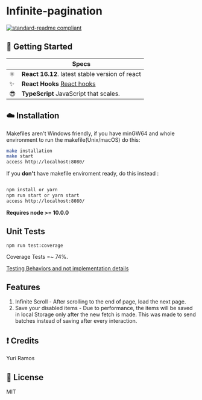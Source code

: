 # Infinite-pagination

[![standard-readme compliant](https://img.shields.io/badge/readme%20style-standard-brightgreen.svg?style=flat-square)](https://github.com/RichardLitt/standard-readme)

## :octopus: Getting Started

|     | Specs                                                                                                                            |
| --- | -------------------------------------------------------------------------------------------------------------------------------- |
| ⚛️  | **React 16.12**. latest stable version of react                                                                                  |
| ✨  | **React Hooks** [React hooks](https://reactjs.org/docs/hooks-intro.html)                                                         |
| 😎  | **TypeScript** JavaScript that scales.                                                                                           |

## :cloud: Installation

Makefiles aren't Windows friendly, if you have minGW64 and whole environment to run the makefile(Unix/macOS) do this:

```sh
make installation
make start
access http://localhost:8080/
```

If you **don't** have makefile enviroment ready, do this instead :

```sh

npm install or yarn
npm run start or yarn start
access http://localhost:8080/
```

**Requires node >= 10.0.0**


## Unit Tests

`npm run test:coverage`

Coverage Tests =~ 74%.

[Testing Behaviors and not implementation details](https://kentcdodds.com/blog/testing-implementation-details)

## Features

1. Infinite Scroll - After scrolling to the end of page, load the next page.
2. Save your disabled items - Due to performance, the items will be saved in local Storage only after the new fetch is made. This was made to send batches instead of saving after every interaction.

## :exclamation: Credits

Yuri Ramos

## :scroll: License

MIT
